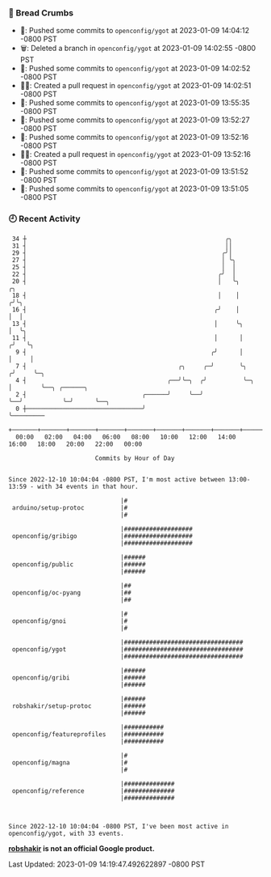 ### 🍞 Bread Crumbs

 * 🚢: Pushed some commits to `openconfig/ygot` at 2023-01-09 14:04:12 -0800 PST
 * 🗑: Deleted a branch in `openconfig/ygot` at 2023-01-09 14:02:55 -0800 PST
 * 🚢: Pushed some commits to `openconfig/ygot` at 2023-01-09 14:02:52 -0800 PST
 * ✍🏼: Created a pull request in `openconfig/ygot` at 2023-01-09 14:02:51 -0800 PST
 * 🚢: Pushed some commits to `openconfig/ygot` at 2023-01-09 13:55:35 -0800 PST
 * 🚢: Pushed some commits to `openconfig/ygot` at 2023-01-09 13:52:27 -0800 PST
 * 🚢: Pushed some commits to `openconfig/ygot` at 2023-01-09 13:52:16 -0800 PST
 * ✍🏼: Created a pull request in `openconfig/ygot` at 2023-01-09 13:52:16 -0800 PST
 * 🚢: Pushed some commits to `openconfig/ygot` at 2023-01-09 13:51:52 -0800 PST
 * 🚢: Pushed some commits to `openconfig/ygot` at 2023-01-09 13:51:05 -0800 PST

### 🕘 Recent Activity
```
 34 ┼                                                       ╭╮
 31 ┤                                                       ││
 29 ┤                                                      ╭╯│
 27 ┤                                                      │ ╰╮
 25 ┤                                                      │  │
 22 ┤                                                     ╭╯  │
 20 ┤                                                     │   ╰╮         ╭╮
 18 ┤                                                     │    │        ╭╯╰╮
 16 ┤                                                    ╭╯    │        │  │
 13 ┤                                                    │     ╰╮       │  ╰╮
 11 ┤                                                    │      │      ╭╯   ╰╮
  9 ┤                                                   ╭╯      │      │     │
  7 ┤                                          ╭╮     ╭─╯       ╰╮    ╭╯     ╰─╮
  4 ┤                                       ╭──╯╰─╮  ╭╯          ╰─╮  │        ╰──╮ ╭──────╮
  2 ┤                                ╭──────╯     ╰──╯             ╰──╯           ╰─╯      ╰──╮
  0 ┼────────────────────────────────╯                                                        ╰─────────
    +───────+───────+───────+───────+───────+───────+───────+───────+───────+───────+───────+───────+────
  00:00   02:00   04:00   06:00   08:00   10:00   12:00   14:00   16:00   18:00   20:00   22:00   00:00   

						Commits by Hour of Day


Since 2022-12-10 10:04:04 -0800 PST, I'm most active between 13:00-13:59 - with 34 events in that hour.

```



```
                               |#
 arduino/setup-protoc          |#
                               |#

                               |###################
 openconfig/gribigo            |###################
                               |###################

                               |######
 openconfig/public             |######
                               |######

                               |##
 openconfig/oc-pyang           |##
                               |##

                               |#
 openconfig/gnoi               |#
                               |#

                               |#################################
 openconfig/ygot               |#################################
                               |#################################

                               |######
 openconfig/gribi              |######
                               |######

                               |######
 robshakir/setup-protoc        |######
                               |######

                               |###########
 openconfig/featureprofiles    |###########
                               |###########

                               |#
 openconfig/magna              |#
                               |#

                               |##############
 openconfig/reference          |##############
                               |##############



Since 2022-12-10 10:04:04 -0800 PST, I've been most active in openconfig/ygot, with 33 events.

```
**[robshakir](mailto:robjs@google.com) is not an official Google product.**  


Last Updated: 2023-01-09 14:19:47.492622897 -0800 PST
